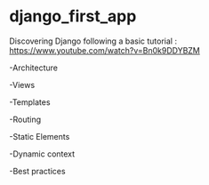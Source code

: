 # django_first_app

Discovering Django following a basic tutorial : https://www.youtube.com/watch?v=Bn0k9DDYBZM

-Architecture  


-Views  


-Templates  


-Routing  


-Static Elements  


-Dynamic context  


-Best practices  


